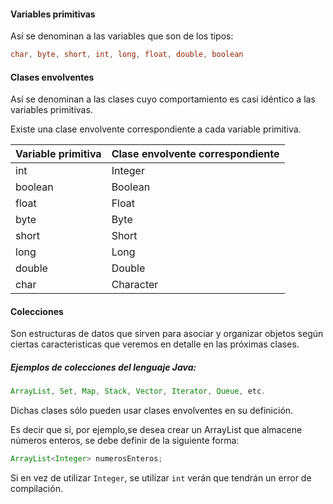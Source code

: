 #### Variables primitivas
Así se denominan a las variables que son de los tipos:
```java
char, byte, short, int, long, float, double, boolean
```

#### Clases envolventes
Así se denominan a las clases cuyo comportamiento es casi 
idéntico a las variables primitivas. 

Existe una clase envolvente correspondiente a cada variable primitiva.

| Variable primitiva  | Clase envolvente correspondiente |
| ------------------- | -------------------------------- |
| int                 | Integer				             |
| boolean		      | Boolean					         |
| float 			  | Float 						     |
| byte                | Byte                             |
| short               | Short                            |
| long                | Long							 |
| double 			  | Double 							 |
| char 				  | Character 				         |


#### Colecciones
Son estructuras de datos que sirven para asociar y organizar objetos
según ciertas caracteristicas que veremos en detalle en las próximas
clases.

##### Ejemplos de colecciones del lenguaje Java:
```java 
ArrayList, Set, Map, Stack, Vector, Iterator, Queue, etc.
```

Dichas clases sólo pueden usar clases envolventes en su definición.

Es decir que si, por ejemplo,se desea crear un ArrayList que almacene números
enteros, se debe definir de la siguiente forma:

```java
ArrayList<Integer> numerosEnteros;
```

Si en vez de utilizar ```Integer```, se utilizar ```int``` verán que 
tendrán un error de compilación.








